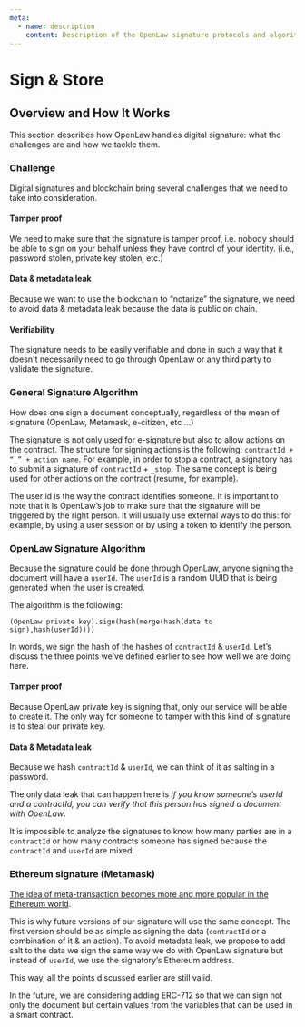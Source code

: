 ```yaml
---
meta:
  - name: description
    content: Description of the OpenLaw signature protocols and algorithm, as well as ways of signing and storing documents via the API.
---
```


# Sign & Store

## Overview and How It Works

This section describes how OpenLaw handles digital signature: what the challenges are and how we tackle them.

### Challenge

Digital signatures and blockchain bring several challenges that we need to take into consideration.

#### Tamper proof

We need to make sure that the signature is tamper proof, i.e. nobody should be able to sign on your behalf unless they have control of your identity. (i.e., password stolen, private key stolen, etc.)

#### Data & metadata leak

Because we want to use the blockchain to “notarize” the signature, we need to avoid data & metadata leak because the data is public on chain.

#### Verifiability

The signature needs to be easily verifiable and done in such a way that it doesn't necessarily need to go through OpenLaw or any third party to validate the signature.

### General Signature Algorithm

How does one sign a document conceptually, regardless of the mean of signature (OpenLaw, Metamask, e-citizen, etc …)

The signature is not only used for e-signature but also to allow actions on the contract.
The structure for signing actions is the following: `contractId + “_” + action name`.
For example, in order to stop a contract, a signatory has to submit a signature of `contractId` + `_stop`. The same concept is being used for other actions on the contract (resume, for example).

The user id is the way the contract identifies someone. It is important to note that it is OpenLaw’s job to make sure that the signature will be triggered by the right person. It will usually use external ways to do this: for example, by using a user session or by using a token to identify the person.

### OpenLaw Signature Algorithm

Because the signature could be done through OpenLaw, anyone signing the document will have a `userId`. The `userId` is a random UUID that is being generated when the user is created.

The algorithm is the following:

`(OpenLaw private key).sign(hash(merge(hash(data to sign),hash(userId))))`

In words, we sign the hash of the hashes of `contractId` & `userId`.
Let’s discuss the three points we’ve defined earlier to see how well we are doing here.

#### Tamper proof

Because OpenLaw private key is signing that, only our service will be able to create it. The only way for someone to tamper with this kind of signature is to steal our private key.

#### Data & Metadata leak

Because we hash `contractId` & `userId`, we can think of it as salting in a password.

The only data leak that can happen here is _if you know someone’s userId and a contractId, you can verify that this person has signed a document with OpenLaw_.

It is impossible to analyze the signatures to know how many parties are in a `contractId` or how many contracts someone has signed because the `contractId` and `userId` are mixed.

### Ethereum signature (Metamask)

[The idea of meta-transaction becomes more and more popular in the Ethereum world](https://medium.com/@austin_48503/ethereum-meta-transactions-90ccf0859e84).

This is why future versions of our signature will use the same concept. The first version should be as simple as signing the data (`contractId` or a combination of it & an action). To avoid metadata leak, we propose to add salt to the data we sign the same way we do with OpenLaw signature but instead of `userId`, we use the signatory’s Ethereum address.

This way, all the points discussed earlier are still valid.

In the future, we are considering adding ERC-712 so that we can sign not only the document but certain values from the variables that can be used in a smart contract.
